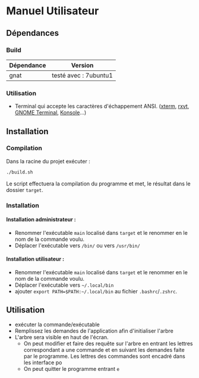 # Manuel Utilisateur

## Dépendances 

### Build 
| Dépendance | Version               |
|------------|-----------------------|
| gnat       | testé avec : 7ubuntu1 |

### Utilisation
- Terminal qui accepte les caractères d'échappement ANSI. ([xterm](https://en.wikipedia.org/wiki/Xterm "Xterm"), [rxvt](https://en.wikipedia.org/wiki/Rxvt "Rxvt"), [GNOME Terminal](https://en.wikipedia.org/wiki/GNOME_Terminal "GNOME Terminal"), [Konsole](https://en.wikipedia.org/wiki/Konsole)...)


## Installation

### Compilation

Dans la racine du projet exécuter :
```sh
./build.sh
```
Le script effectuera la compilation du programme et met, le résultat dans le dossier ``target``.

### Installation 

#### Installation administrateur :
- Renommer l'exécutable ``main`` localisé dans ``target`` et le renommer en le nom de la commande voulu.
- Déplacer l'exécutable vers ``/bin/`` ou vers ``/usr/bin/``

#### Installation utilisateur : 

- Renommer l'exécutable ``main`` localisé dans ``target`` et le renommer en le nom de la commande voulu.
- Déplacer l'exécutable vers ``~/.local/bin``
- ajouter ``export PATH=$PATH:~/.local/bin`` au fichier ``.bashrc``/``.zshrc``.

## Utilisation

- exécuter la commande/exécutable
- Remplissez les demandes de l'application afin d'initialiser l'arbre
- L'arbre sera visible en haut de l'écran. 
	- On peut modifier et faire des requête sur l'arbre en entrant les lettres correspondant a une commande et en suivant les demandes faite par le programme. Les lettres des commandes sont encadré dans les interface po 
	- On peut quitter le programme entrant ``e``
<!--stackedit_data:
eyJoaXN0b3J5IjpbMzkyNzM1NzQ4LDIxMzkwNDc3ODgsLTU3MD
IwOTg4OV19
-->